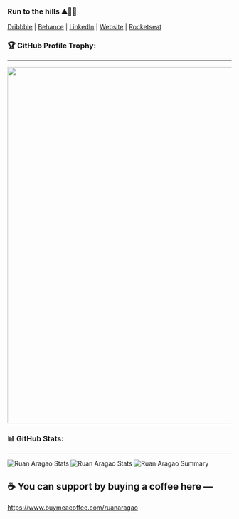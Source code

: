 <!--![Me](https://ruanaragao.netlify.app/static/myhead-398ede0c9514dc8f8f90a577453caf4c.png)-->
### Run to the hills ⛰🏃‍♂️

<!--
**RuanAragao/RuanAragao** is a ✨ _special_ ✨ repository because its `README.md` (this file) appears on your GitHub profile.

Here are some ideas to get you started:

- 🔭 I’m currently working on Shopmaior
- 🌱 I’m currently learning Arabian Language
- 👯 I’m looking to collaborate on ...
- 🤔 I’m looking for help with ...
- 💬 Ask me about ...
- 📫 How to reach me: ...
- 😄 Pronouns: ...
- ⚡ Fun fact: The trip is a trip!
-->



[Dribbble](https://dribbble.com/ruanaragao) | <a href="https://behance.com/ruanaragao" rel="nofollow noreferrer">Behance</a> | <a href="https://linkedin.com/in/ruanaragao" rel="nofollow noreferrer">LinkedIn</a> | <a href="https://ruanaragao.netlify.com" rel="nofollow noreferrer">Website</a> | [Rocketseat](https://app.rocketseat.com.br/me/ruanaragao)

<!--[![Aragão's github stats](https://github-readme-stats.vercel.app/api?username=RuanAragao&show_icons=true&theme=&bg_color=)](https://github.com/anuraghazra/github-readme-stats)-->

### 🏆 GitHub Profile Trophy:
---
<a href="https://github.com/ryo-ma/github-profile-trophy">
  <img width=800 src="https://github-profile-trophy.vercel.app/?username=RuanAragao&column=8&theme=radical&no-frame=true&no-bg=true"/>
</a>


### 📊 GitHub Stats:
---
<!--
![Ruan Aragao github stats](https://github-readme-stats.vercel.app/api?username=RuanAragao&theme=radical&show_icons=true&count_private=true)
-->
![Ruan Aragao Stats](https://github-profile-summary-cards.vercel.app/api/cards/repos-per-language?username=RuanAragao&theme=solarized_dark)
![Ruan Aragao Stats](https://github-profile-summary-cards.vercel.app/api/cards/most-commit-language?username=RuanAragao&theme=solarized_dark)
![Ruan Aragao Summary](https://github-profile-summary-cards.vercel.app/api/cards/profile-details?username=RuanAragao&theme=solarized_dark)

## ☕️ You can support by buying a coffee here — 
https://www.buymeacoffee.com/ruanaragao
